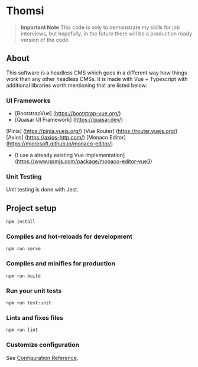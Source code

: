 # Thomsi
> **Important Note**
> This code is only to demonstrate my skills for job interviews, but hopefully, in the future there will be a production ready version of the code.

## About
This software is a headless CMS which goes in a different way how things work than any other headless CMSs.
It is made with Vue + Typescript with additional libraries worth mentioning that are listed below:

### UI Frameworks
 - [BootstrapVue] (https://bootstrap-vue.org/)
 - [Quasar UI Framework] (https://quasar.dev/)
 
[Pinia] (https://pinia.vuejs.org/)
[Vue Router] (https://router.vuejs.org/)
[Axios] (https://axios-http.com/)
[Monaco Editor] (https://microsoft.github.io/monaco-editor/)
 - [I use a already existing Vue implementation] (https://www.npmjs.com/package/monaco-editor-vue3)

### Unit Testing
 Unit testing is done with Jest.
 

## Project setup
```
npm install
```

### Compiles and hot-reloads for development
```
npm run serve
```

### Compiles and minifies for production
```
npm run build
```

### Run your unit tests
```
npm run test:unit
```

### Lints and fixes files
```
npm run lint
```

### Customize configuration
See [Configuration Reference](https://cli.vuejs.org/config/).
